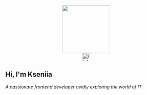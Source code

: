 <div align="center">
  <img height="150" src="[https://pin.it/5KWEC5GhP](https://i.pinimg.com/originals/13/2a/33/132a3303351f65fbeb4e9d1eab996ecd.jpg)" />
</div>
<div align="center">
  <a href="https://www.linkedin.com/in/ksenia-tikhonova/" target="_blank">
    <img src="https://img.shields.io/static/v1?message=LinkedIn&logo=linkedin&label=&color=0077B5&logoColor=white&labelColor=&style=for-the-badge" height="25" alt="linkedin logo"  />
  </a>
</div>

<h2 align="left">Hi, I'm Kseniia</h2>
<p align="left"><em>A passionate frontend developer avidly exploring the world of IT</em></p>





